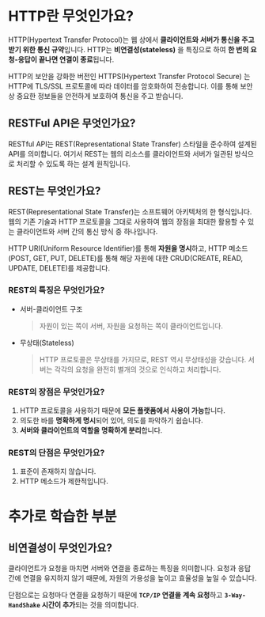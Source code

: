 # HTTP란 무엇인가요?

HTTP(Hypertext Transfer Protocol)는 웹 상에서 **클라이언트와 서버가 통신을 주고 받기 위한 통신 규약**입니다. HTTP는 **비연결성(stateless)** 을 특징으로 하여 **한 번의 요청-응답이 끝나면 연결이 종료**됩니다.

HTTP의 보안을 강화한 버전인 HTTPS(Hypertext Transfer Protocol Secure) 는 HTTP에 TLS/SSL 프로토콜에 따라 데이터를 암호화하여 전송합니다. 이를 통해 보안 상 중요한 정보들을 안전하게 보호하여 통신을 주고 받습니다.

## RESTFul API은 무엇인가요?

RESTful API는 REST(Representational State Transfer) 스타일을 준수하여 설계된 API를 의미합니다. 여기서 REST는 웹의 리소스를 클라이언트와 서버가 일관된 방식으로 처리할 수 있도록 하는 설계 원칙입니다.

## REST는 무엇인가요?

REST(Representational State Transfer)는 소프트웨어 아키텍처의 한 형식입니다. 웹의 기존 기술과 HTTP 프로토콜을 그대로 사용하여 웹의 장점을 최대한 활용할 수 있는 클라이언트와 서버 간의 통신 방식 중 하나입니다.

HTTP URI(Uniform Resource Identifier)를 통해 **자원을 명시**하고, HTTP 메소드(POST, GET, PUT, DELETE)를 통해 해당 자원에 대한 CRUD(CREATE, READ, UPDATE, DELETE)를 제공합니다.

### REST의 특징은 무엇인가요?

- 서버-클라이언트 구조

  > 자원이 있는 쪽이 서버, 자원을 요청하는 쪽이 클라이언트입니다.

- 무상태(Stateless)
  > HTTP 프로토콜은 무상태를 가지므로, REST 역시 무상태성을 갖습니다.
  > 서버는 각각의 요청을 완전히 별개의 것으로 인식하고 처리합니다.

### REST의 장점은 무엇인가요?

1. HTTP 프로토콜을 사용하기 때문에 **모든 플랫폼에서 사용이 가능**합니다.
2. 의도한 바를 **명확하게 명시**되어 있어, 의도를 파악하기 쉽습니다.
3. **서버와 클라이언트의 역할을 명확하게 분리**합니다.

### REST의 단점은 무엇인가요?

1. 표준이 존재하지 않습니다.
2. HTTP 메소드가 제한적입니다.

# 추가로 학습한 부분

## 비연결성이 무엇인가요?

클라이언트가 요청을 마치면 서버와 연결을 종료하는 특징을 의미합니다. 요청과 응답 간에 연결을 유지하지 않기 때문에, 자원의 가용성을 높이고 효율성을 높일 수 있습니다.

단점으로는 요청마다 연결을 요청하기 때문에 **`TCP/IP` 연결을 계속 요청**하고 **`3-Way-HandShake` 시간이 추가**되는 것을 의미합니다.

